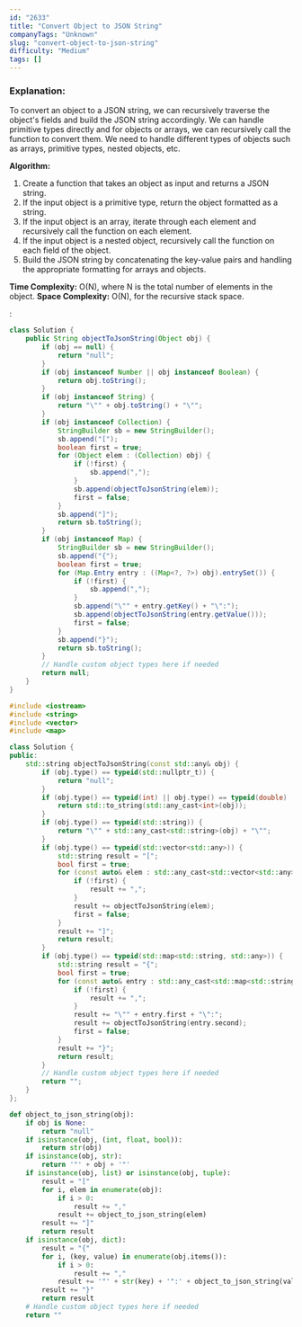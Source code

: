 ```yaml
---
id: "2633"
title: "Convert Object to JSON String"
companyTags: "Unknown"
slug: "convert-object-to-json-string"
difficulty: "Medium"
tags: []
---
```


### Explanation:
To convert an object to a JSON string, we can recursively traverse the object's fields and build the JSON string accordingly. We can handle primitive types directly and for objects or arrays, we can recursively call the function to convert them. We need to handle different types of objects such as arrays, primitive types, nested objects, etc. 

**Algorithm:**
1. Create a function that takes an object as input and returns a JSON string.
2. If the input object is a primitive type, return the object formatted as a string.
3. If the input object is an array, iterate through each element and recursively call the function on each element.
4. If the input object is a nested object, recursively call the function on each field of the object.
5. Build the JSON string by concatenating the key-value pairs and handling the appropriate formatting for arrays and objects.

**Time Complexity:** O(N), where N is the total number of elements in the object.
**Space Complexity:** O(N), for the recursive stack space.

:

```java
class Solution {
    public String objectToJsonString(Object obj) {
        if (obj == null) {
            return "null";
        }
        if (obj instanceof Number || obj instanceof Boolean) {
            return obj.toString();
        }
        if (obj instanceof String) {
            return "\"" + obj.toString() + "\"";
        }
        if (obj instanceof Collection) {
            StringBuilder sb = new StringBuilder();
            sb.append("[");
            boolean first = true;
            for (Object elem : (Collection) obj) {
                if (!first) {
                    sb.append(",");
                }
                sb.append(objectToJsonString(elem));
                first = false;
            }
            sb.append("]");
            return sb.toString();
        }
        if (obj instanceof Map) {
            StringBuilder sb = new StringBuilder();
            sb.append("{");
            boolean first = true;
            for (Map.Entry entry : ((Map<?, ?>) obj).entrySet()) {
                if (!first) {
                    sb.append(",");
                }
                sb.append("\"" + entry.getKey() + "\":");
                sb.append(objectToJsonString(entry.getValue()));
                first = false;
            }
            sb.append("}");
            return sb.toString();
        }
        // Handle custom object types here if needed
        return null;
    }
}
```

```cpp
#include <iostream>
#include <string>
#include <vector>
#include <map>

class Solution {
public:
    std::string objectToJsonString(const std::any& obj) {
        if (obj.type() == typeid(std::nullptr_t)) {
            return "null";
        }
        if (obj.type() == typeid(int) || obj.type() == typeid(double) || obj.type() == typeid(bool)) {
            return std::to_string(std::any_cast<int>(obj));
        }
        if (obj.type() == typeid(std::string)) {
            return "\"" + std::any_cast<std::string>(obj) + "\"";
        }
        if (obj.type() == typeid(std::vector<std::any>)) {
            std::string result = "[";
            bool first = true;
            for (const auto& elem : std::any_cast<std::vector<std::any>>(obj)) {
                if (!first) {
                    result += ",";
                }
                result += objectToJsonString(elem);
                first = false;
            }
            result += "]";
            return result;
        }
        if (obj.type() == typeid(std::map<std::string, std::any>)) {
            std::string result = "{";
            bool first = true;
            for (const auto& entry : std::any_cast<std::map<std::string, std::any>>(obj)) {
                if (!first) {
                    result += ",";
                }
                result += "\"" + entry.first + "\":";
                result += objectToJsonString(entry.second);
                first = false;
            }
            result += "}";
            return result;
        }
        // Handle custom object types here if needed
        return "";
    }
};
```

```python
def object_to_json_string(obj):
    if obj is None:
        return "null"
    if isinstance(obj, (int, float, bool)):
        return str(obj)
    if isinstance(obj, str):
        return '"' + obj + '"'
    if isinstance(obj, list) or isinstance(obj, tuple):
        result = "["
        for i, elem in enumerate(obj):
            if i > 0:
                result += ","
            result += object_to_json_string(elem)
        result += "]"
        return result
    if isinstance(obj, dict):
        result = "{"
        for i, (key, value) in enumerate(obj.items()):
            if i > 0:
                result += ","
            result += '"' + str(key) + '":' + object_to_json_string(value)
        result += "}"
        return result
    # Handle custom object types here if needed
    return ""
```